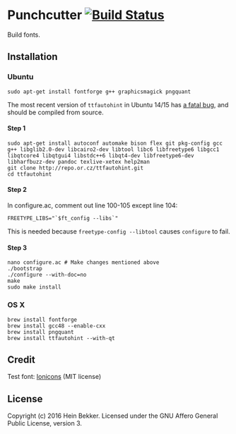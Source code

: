 # Punchcutter [![Build Status](https://secure.travis-ci.org/netbek/punchcutter.png?branch=master)](http://travis-ci.org/netbek/punchcutter)

Build fonts.

## Installation

### Ubuntu

```
sudo apt-get install fontforge g++ graphicsmagick pngquant
```

The most recent version of `ttfautohint` in Ubuntu 14/15 has [a fatal bug](https://github.com/sapegin/grunt-webfont/issues/162), and should be compiled from source.

#### Step 1

```
sudo apt-get install autoconf automake bison flex git pkg-config gcc g++ libglib2.0-dev libcairo2-dev libtool libc6 libfreetype6 libgcc1 libqtcore4 libqtgui4 libstdc++6 libqt4-dev libfreetype6-dev libharfbuzz-dev pandoc texlive-xetex help2man
git clone http://repo.or.cz/ttfautohint.git
cd ttfautohint
```

#### Step 2

In configure.ac, comment out line 100-105 except line 104:

```
FREETYPE_LIBS="`$ft_config --libs`"
```

This is needed because `freetype-config --libtool` causes `configure` to fail.

#### Step 3

```
nano configure.ac # Make changes mentioned above
./bootstrap
./configure --with-doc=no
make
sudo make install
```

### OS X

```
brew install fontforge
brew install gcc48 --enable-cxx
brew install pngquant
brew install ttfautohint --with-qt
```

## Credit

Test font: [Ionicons](https://github.com/driftyco/ionicons) (MIT license)

## License

Copyright (c) 2016 Hein Bekker. Licensed under the GNU Affero General Public License, version 3.
